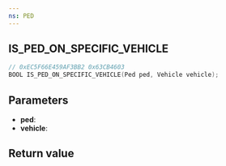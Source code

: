 ```yaml
---
ns: PED
---
```

## IS_PED_ON_SPECIFIC_VEHICLE

```c
// 0xEC5F66E459AF3BB2 0x63CB4603
BOOL IS_PED_ON_SPECIFIC_VEHICLE(Ped ped, Vehicle vehicle);
```


## Parameters
* **ped**: 
* **vehicle**: 

## Return value
